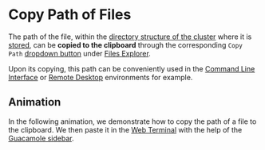 # Copy Path of Files

The path of the file, within the [directory structure of the cluster](../../infrastructure/clusters/directories.md) where it is [stored](../../infrastructure/storage.md), can be **copied to the clipboard** through the corresponding `Copy Path` [dropdown button](../../entities-general/ui/explorer.md#actions-dropdown) <i class="zmdi zmdi-copy zmdi-hc-border"></i> under [Files Explorer](../ui/explorer.md).

Upon its copying, this path can be conveniently used in the [Command Line Interface](../../cli/overview.md) or [Remote Desktop](../../remote-connection/remote-desktop.md) environments for example.

## Animation

In the following animation, we demonstrate how to copy the path of a file to the clipboard. We then paste it in the [Web Terminal](../../remote-connection/web-terminal.md) with the help of the [Guacamole sidebar](../../remote-connection/actions/sidebar.md). 

<img data-gifffer="/images/copy-path.gif">
